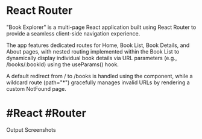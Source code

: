 # React Router

"Book Explorer" is a multi-page React application built using React Router to provide a seamless client-side navigation experience. 

The app features dedicated routes for Home, Book List, Book Details, and About pages, with nested routing implemented within the Book List to dynamically display individual book details via URL parameters (e.g., /books/:bookId) using the useParams() hook. 

A default redirect from / to /books is handled using the <Navigate> component, while a wildcard route (path="*") gracefully manages invalid URLs by rendering a custom NotFound page. 

# #React #Router

Output Screenshots

![]()

![]()

![]()

![]()
